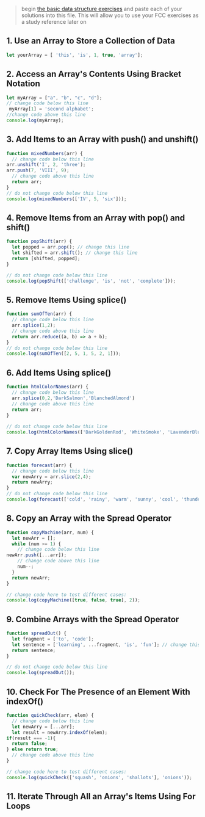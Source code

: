 > begin [the basic data structure exercises](https://learn.freecodecamp.org/javascript-algorithms-and-data-structures/basic-data-structures) and paste each of your solutions into this file.  This will allow you to use your FCC exercises as a study reference later on  
## 1. Use an Array to Store a Collection of Data
```js
let yourArray = [ 'this', 'is', 1, true, 'array'];
```
## 2. Access an Array's Contents Using Bracket Notation
```js
let myArray = ["a", "b", "c", "d"];
// change code below this line
 myArray[1] = 'second alphabet';
//change code above this line
console.log(myArray);
```
## 3. Add Items to an Array with push() and unshift()
```js
function mixedNumbers(arr) {
  // change code below this line
arr.unshift('I', 2, 'three');
arr.push(7, 'VIII', 9);
  // change code above this line
  return arr;
}
// do not change code below this line
console.log(mixedNumbers(['IV', 5, 'six']));
```
## 4. Remove Items from an Array with pop() and shift()
```js
function popShift(arr) {
  let popped = arr.pop(); // change this line
  let shifted = arr.shift(); // change this line
  return [shifted, popped];
}

// do not change code below this line
console.log(popShift(['challenge', 'is', 'not', 'complete']));
```
## 5. Remove Items Using splice()
```js
function sumOfTen(arr) {
  // change code below this line
  arr.splice(1,2);
  // change code above this line
  return arr.reduce((a, b) => a + b);
}
// do not change code below this line
console.log(sumOfTen([2, 5, 1, 5, 2, 1]));
```
## 6. Add Items Using splice()
```js
function htmlColorNames(arr) {
  // change code below this line
  arr.splice(0,2,'DarkSalmon','BlanchedAlmond')
  // change code above this line
  return arr;
} 
 
// do not change code below this line
console.log(htmlColorNames(['DarkGoldenRod', 'WhiteSmoke', 'LavenderBlush', 'PaleTurqoise', 'FireBrick']));
```
## 7. Copy Array Items Using slice()
```js
function forecast(arr) {
  // change code below this line
  var newArry = arr.slice(2,4);
  return newArry;
}
// do not change code below this line
console.log(forecast(['cold', 'rainy', 'warm', 'sunny', 'cool', 'thunderstorms']));
```
## 8. Copy an Array with the Spread Operator
```js
function copyMachine(arr, num) {
  let newArr = [];
  while (num >= 1) {
    // change code below this line
newArr.push([...arr]);
    // change code above this line
    num--;
  }
  return newArr;
}

// change code here to test different cases:
console.log(copyMachine([true, false, true], 2));
```
## 9. Combine Arrays with the Spread Operator
```js
function spreadOut() {
  let fragment = ['to', 'code'];
  let sentence = ['learning', ...fragment, 'is', 'fun']; // change this line
  return sentence;
}

// do not change code below this line
console.log(spreadOut());
```
## 10. Check For The Presence of an Element With indexOf()
```js
function quickCheck(arr, elem) {
  // change code below this line
  let newArry = [...arr];
  let result = newArry.indexOf(elem);
if(result === -1){
  return false;
} else return true;
  // change code above this line
}

// change code here to test different cases:
console.log(quickCheck(['squash', 'onions', 'shallots'], 'onions'));
```
## 11. Iterate Through All an Array's Items Using For Loops
```js


